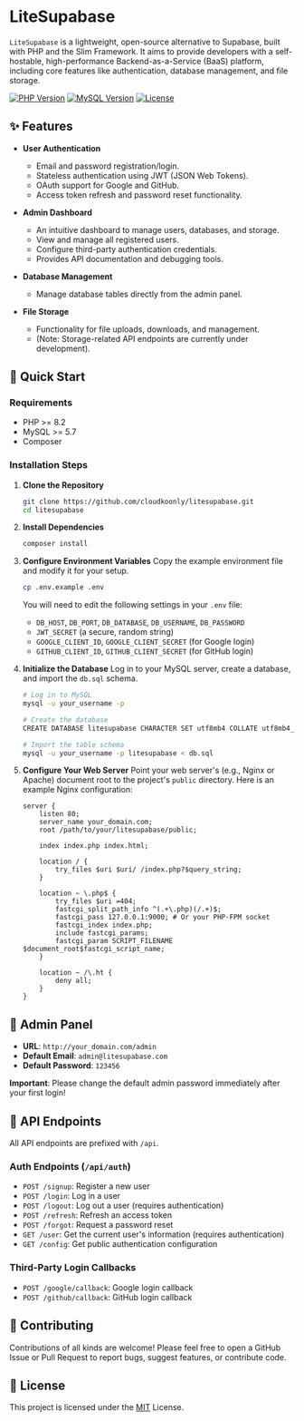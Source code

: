 # LiteSupabase

`LiteSupabase` is a lightweight, open-source alternative to Supabase, built with PHP and the Slim Framework. It aims to provide developers with a self-hostable, high-performance Backend-as-a-Service (BaaS) platform, including core features like authentication, database management, and file storage.

[![PHP Version](https://img.shields.io/badge/PHP-%3E%3D8.2-blue.svg)](https://php.net)
[![MySQL Version](https://img.shields.io/badge/MySQL-%3E%3D5.7-blue.svg)](https://www.mysql.com)
[![License](https://img.shields.io/badge/license-MIT-green.svg)](https://opensource.org/licenses/MIT)

## ✨ Features

- **User Authentication**
  - Email and password registration/login.
  - Stateless authentication using JWT (JSON Web Tokens).
  - OAuth support for Google and GitHub.
  - Access token refresh and password reset functionality.

- **Admin Dashboard**
  - An intuitive dashboard to manage users, databases, and storage.
  - View and manage all registered users.
  - Configure third-party authentication credentials.
  - Provides API documentation and debugging tools.

- **Database Management**
  - Manage database tables directly from the admin panel.

- **File Storage**
  - Functionality for file uploads, downloads, and management.
  - (Note: Storage-related API endpoints are currently under development).

## 🚀 Quick Start

### Requirements
- PHP >= 8.2
- MySQL >= 5.7
- Composer

### Installation Steps

1.  **Clone the Repository**
    ```bash
    git clone https://github.com/cloudkoonly/litesupabase.git
    cd litesupabase
    ```

2.  **Install Dependencies**
    ```bash
    composer install
    ```

3.  **Configure Environment Variables**
    Copy the example environment file and modify it for your setup.
    ```bash
    cp .env.example .env
    ```
    You will need to edit the following settings in your `.env` file:
    - `DB_HOST`, `DB_PORT`, `DB_DATABASE`, `DB_USERNAME`, `DB_PASSWORD`
    - `JWT_SECRET` (a secure, random string)
    - `GOOGLE_CLIENT_ID`, `GOOGLE_CLIENT_SECRET` (for Google login)
    - `GITHUB_CLIENT_ID`, `GITHUB_CLIENT_SECRET` (for GitHub login)

4.  **Initialize the Database**
    Log in to your MySQL server, create a database, and import the `db.sql` schema.
    ```bash
    # Log in to MySQL
    mysql -u your_username -p

    # Create the database
    CREATE DATABASE litesupabase CHARACTER SET utf8mb4 COLLATE utf8mb4_unicode_ci;

    # Import the table schema
    mysql -u your_username -p litesupabase < db.sql
    ```

5.  **Configure Your Web Server**
    Point your web server's (e.g., Nginx or Apache) document root to the project's `public` directory. Here is an example Nginx configuration:

    ```nginx
    server {
        listen 80;
        server_name your_domain.com;
        root /path/to/your/litesupabase/public;

        index index.php index.html;

        location / {
            try_files $uri $uri/ /index.php?$query_string;
        }

        location ~ \.php$ {
            try_files $uri =404;
            fastcgi_split_path_info ^(.+\.php)(/.+)$;
            fastcgi_pass 127.0.0.1:9000; # Or your PHP-FPM socket
            fastcgi_index index.php;
            include fastcgi_params;
            fastcgi_param SCRIPT_FILENAME $document_root$fastcgi_script_name;
        }

        location ~ /\.ht {
            deny all;
        }
    }
    ```

## 🔑 Admin Panel

- **URL**: `http://your_domain.com/admin`
- **Default Email**: `admin@litesupabase.com`
- **Default Password**: `123456`

**Important**: Please change the default admin password immediately after your first login!

## 📖 API Endpoints

All API endpoints are prefixed with `/api`.

### Auth Endpoints (`/api/auth`)

- `POST /signup`: Register a new user
- `POST /login`: Log in a user
- `POST /logout`: Log out a user (requires authentication)
- `POST /refresh`: Refresh an access token
- `POST /forgot`: Request a password reset
- `GET /user`: Get the current user's information (requires authentication)
- `GET /config`: Get public authentication configuration

### Third-Party Login Callbacks

- `POST /google/callback`: Google login callback
- `POST /github/callback`: GitHub login callback

## 🤝 Contributing

Contributions of all kinds are welcome! Please feel free to open a GitHub Issue or Pull Request to report bugs, suggest features, or contribute code.

## 📄 License

This project is licensed under the [MIT](LICENSE) License.
